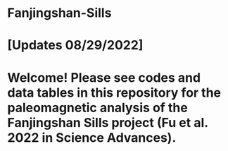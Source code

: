 # Fanjingshan-Sills

# [Updates 08/29/2022]
#     Welcome! Please see codes and data tables in this repository for the paleomagnetic analysis of the Fanjingshan Sills project (Fu et al. 2022 in Science Advances).
